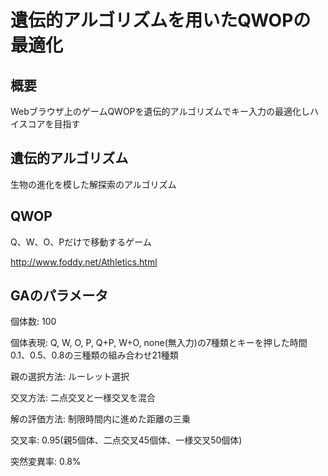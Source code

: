 # 遺伝的アルゴリズムを用いたQWOPの最適化

## 概要

Webブラウザ上のゲームQWOPを遺伝的アルゴリズムでキー入力の最適化しハイスコアを目指す

## 遺伝的アルゴリズム

生物の進化を模した解探索のアルゴリズム

## QWOP

Q、W、O、Pだけで移動するゲーム

http://www.foddy.net/Athletics.html

## GAのパラメータ

個体数: 100

個体表現: Q, W, O, P, Q+P, W+O, none(無入力)の7種類とキーを押した時間0.1、0.5、0.8の三種類の組み合わせ21種類

親の選択方法: ルーレット選択

交叉方法: 二点交叉と一様交叉を混合

解の評価方法: 制限時間内に進めた距離の三乗

交叉率: 0.95(親5個体、二点交叉45個体、一様交叉50個体)

突然変異率: 0.8%
